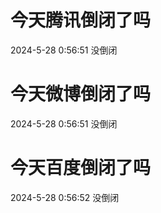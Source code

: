 # 今天腾讯倒闭了吗

2024-5-28 0:56:51 没倒闭

# 今天微博倒闭了吗

2024-5-28 0:56:51 没倒闭

# 今天百度倒闭了吗

2024-5-28 0:56:52 没倒闭

